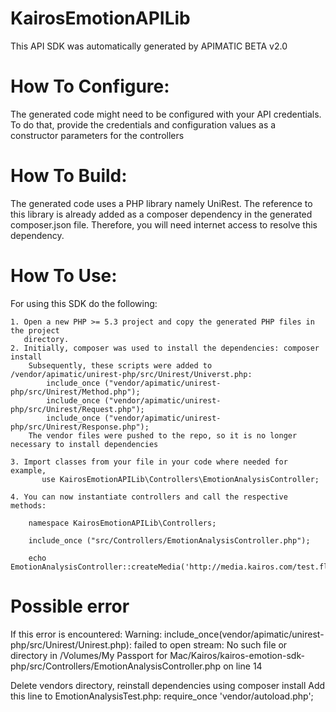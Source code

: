 KairosEmotionAPILib
=================
This API SDK was automatically generated by APIMATIC BETA v2.0

How To Configure:
=================
The generated code might need to be configured with your API credentials. To do that,
provide the credentials and configuration values as a constructor parameters for the controllers

How To Build: 
=============
The generated code uses a PHP library namely UniRest. The reference to this
library is already added as a composer dependency in the generated composer.json
file. Therefore, you will need internet access to resolve this dependency.

How To Use:
===========
For using this SDK do the following:

    1. Open a new PHP >= 5.3 project and copy the generated PHP files in the project
       directory.
    2. Initially, composer was used to install the dependencies: composer install
       	Subsequently, these scripts were added to /vendor/apimatic/unirest-php/src/Unirest/Universt.php:
       		include_once ("vendor/apimatic/unirest-php/src/Unirest/Method.php");
			include_once ("vendor/apimatic/unirest-php/src/Unirest/Request.php");
			include_once ("vendor/apimatic/unirest-php/src/Unirest/Response.php");
		The vendor files were pushed to the repo, so it is no longer necessary to install dependencies

    3. Import classes from your file in your code where needed for example,
           use KairosEmotionAPILib\Controllers\EmotionAnalysisController;
        
    4. You can now instantiate controllers and call the respective methods:

	    namespace KairosEmotionAPILib\Controllers;

		include_once ("src/Controllers/EmotionAnalysisController.php");

		echo EmotionAnalysisController::createMedia('http://media.kairos.com/test.flv');

Possible error
===========

If this error is encountered: Warning: include_once(vendor/apimatic/unirest-php/src/Unirest/Unirest.php): failed to open stream: No such file or directory in /Volumes/My Passport for Mac/Kairos/kairos-emotion-sdk-php/src/Controllers/EmotionAnalysisController.php on line 14

Delete vendors directory, reinstall dependencies using composer install
Add this line to EmotionAnalysisTest.php: require_once 'vendor/autoload.php';
